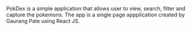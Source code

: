 PokDex is a simple application that allows user to view, search, filter and capture the pokemons.
The app is a single page appplication created by Gaurang Pate using React JS.